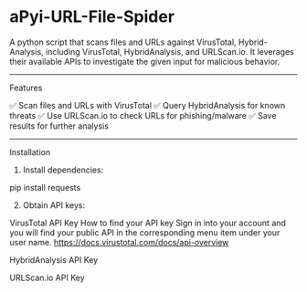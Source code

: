 # aPyi-URL-File-Spider
A python script that scans files and URLs against VirusTotal, Hybrid-Analysis, including VirusTotal, HybridAnalysis, and URLScan.io. It leverages their available APIs to investigate the given input for malicious behavior.

---

Features

✅ Scan files and URLs with VirusTotal
✅ Query HybridAnalysis for known threats
✅ Use URLScan.io to check URLs for phishing/malware
✅ Save results for further analysis


---

Installation

1. Install dependencies:

pip install requests


2. Obtain API keys:

VirusTotal API Key
How to find your API key
Sign in into your account and you will find your public API in the corresponding menu item under your user name.
https://docs.virustotal.com/docs/api-overview

HybridAnalysis API Key

URLScan.io API Key

